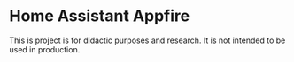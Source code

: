 # Home Assistant Appfire
This is project is for didactic purposes and research. It is not intended to be used in production.
